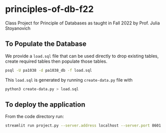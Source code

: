 # principles-of-db-f22
Class Project for Principle of Databases as taught in Fall 2022 by Prof. Julia Stoyanovich

## To Populate the Database
We provide a `load.sql` file that can be used directly 
to drop existing tables, create required tables then
populate those tables.

```bash
psql -U pa1038 -d pa1038_db -f load.sql
```

This `load.sql` is generated by running `create-data.py`
file with

```bash
python3 create-data.py > load.sql
```


## To deploy the application
From the code directory run:

```bash
streamlit run project.py --server.address localhost --server.port 8601
```
